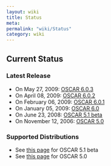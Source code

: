 ```yaml
---
layout: wiki
title: Status
meta: 
permalink: "wiki/Status"
category: wiki
---
```

<!-- Name: Status -->
<!-- Version: 6 -->
<!-- Author: valleegr -->

## Current Status

### Latest Release

 * On May 27, 2009: [OSCAR 6.0.3](repoTesting)
 * On April 08, 2009: [OSCAR 6.0.2](repoTesting)
 * On February 06, 2009: [OSCAR 6.0.1](repoTesting)
 * On January 05, 2009: [OSCAR 6.0](repoTesting)
 * On June 23, 2008: [OSCAR 5.1 beta](oscar51)
 * On November 12, 2006: [OSCAR 5.0](oscar50)

### Supported Distributions

 * See [this page](DistroSupport) for OSCAR 5.1 beta
 * See [this page](SupportedDistros) for OSCAR 5.0

<!--     
### SVN Check-in status

See [this page](http://svn.oscar.openclustergroup.org/php/svnstatus.php).
-->
